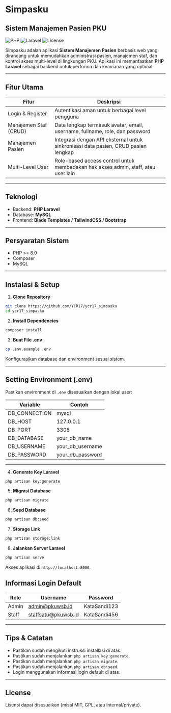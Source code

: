 # Simpasku
## Sistem Manajemen Pasien PKU

![PHP](https://img.shields.io/badge/PHP-8.0-blue) ![Laravel](https://img.shields.io/badge/Laravel-10-red) ![License](https://img.shields.io/badge/License-MIT-green)

Simpasku adalah aplikasi **Sistem Manajemen Pasien** berbasis web yang dirancang untuk memudahkan administrasi pasien, manajemen staf, dan kontrol akses multi-level di lingkungan PKU. Aplikasi ini memanfaatkan **PHP Laravel** sebagai backend untuk performa dan keamanan yang optimal.

---

## Fitur Utama

| Fitur | Deskripsi |
|-------|-----------|
| Login & Register | Autentikasi aman untuk berbagai level pengguna |
| Manajemen Staf (CRUD) | Data lengkap termasuk avatar, email, username, fullname, role, dan password |
| Manajemen Pasien | Integrasi dengan API eksternal untuk sinkronisasi data pasien, CRUD pasien lengkap |
| Multi-Level User | Role-based access control untuk membedakan hak akses admin, staff, atau user lain |

---

## Teknologi

- Backend: **PHP Laravel**
- Database: **MySQL**
- Frontend: **Blade Templates / TailwindCSS / Bootstrap**

---

## Persyaratan Sistem

- PHP >= 8.0  
- Composer  
- MySQL

---

## Instalasi & Setup

1. **Clone Repository**
```bash
git clone https://github.com/YCR17/ycr17_simpasku
cd ycr17_simpasku
```

2. **Install Dependencies**
```bash
composer install
```

3. **Buat File .env**
```bash
cp .env.example .env
```
Konfigurasikan database dan environment sesuai sistem.


---


## Setting Environment (.env)


Pastikan environment di `.env` disesuaikan dengan lokal user:


| Variable | Contoh |
|----------|--------|
| DB_CONNECTION | mysql |
| DB_HOST | 127.0.0.1 |
| DB_PORT | 3306 |
| DB_DATABASE | your_db_name |
| DB_USERNAME | your_db_username |
| DB_PASSWORD | your_db_password |


---

4. **Generate Key Laravel**
```bash
php artisan key:generate
```

5. **Migrasi Database**
```bash
php artisan migrate
```

6. **Seed Database**
```bash
php artisan db:seed
```

7. **Storage Link**
```bash
php artisan storage:link
```

8. **Jalankan Server Laravel**
```bash
php artisan serve
```
Akses aplikasi di `http://localhost:8000`.



## Informasi Login Default


| Role | Username | Password |
|------|----------|----------|
| Admin | admin@pkuwsb.id | KataSandi123 |
| Staff | staffsatu@pkuwsb.id | KataSandi456 |


---

## Tips & Catatan

- Pastikan sudah mengikuti instruksi installasi di atas.
- Pastikan sudah menjalankan `php artisan key:generate`.
- Pastikan sudah menjalankan `php artisan migrate`.
- Pastikan sudah menjalankan `php artisan db:seed`.
- Login menggunakan informasi login default di atas.

---

## License

Lisensi dapat disesuaikan (misal MIT, GPL, atau internal/private).
